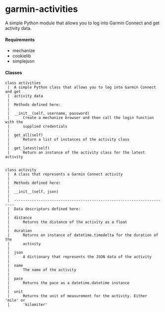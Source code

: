 garmin-activities
=================

A simple Python module that allows you to log into Garmin Connect and get activity data.

#### Requirements
* mechanize
* cookielib
* simplejson


#### Classes

    class activities
     |  A simple Python class that allows you to log into Garmin Connect and get
     |  activity data
     |  
     |  Methods defined here:
     |  
     |  __init__(self, username, password)
     |      Create a mechanize browser and then call the login function with the
     |      supplied credentials
     |  
     |  get_all(self)
     |      Return a list of instances of the activity class
     |  
     |  get_latest(self)
     |      Return an instance of the activity class for the latest activity


    class activity
     |  A class that represents a Garmin Connect activity
     |  
     |  Methods defined here:
     |  
     |  __init__(self, json)
     |  
     |  ----------------------------------------------------------------------
     |  Data descriptors defined here:
     |  
     |  distance
     |      Returns the distance of the activity as a float
     |  
     |  duration
     |      Returns an instance of datetime.timedelta for the duration of the
     |      activity
     |  
     |  json
     |      A dictionary that represents the JSON data of the activity
     |  
     |  name
     |      The name of the activity
     |  
     |  pace
     |      Returns the pace as a datetime.datetime instance
     |  
     |  unit
     |      Returns the unit of measurement for the activity. Either 'mile' or
     |      'kilomiter'

